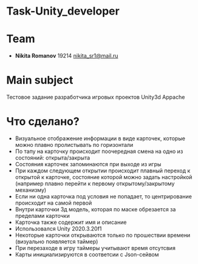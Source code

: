 # Task-Unity_developer

# Team 

- **Nikita Romanov** 19214 <nikita_sr1@mail.ru>

# Main subject

Тестовое задание разработчика игровых проектов Unity3d
Appache

# Что сделано?

- Визуальное отображение информации в виде карточек, которые можно плавно пролистывать по горизонтали
- По тапу на карточку происходит поочередная смена на одно из состояний: открыта/закрыта
- Состояния карточек запоминаются при выходе из игры
- При каждом следующем открытии происходит плавный переход к открытой к карточке, состояние которой можно задать настройкой (например плавно перейти к первому открытому/закрытому механизму)
- Если ни одна карточка под условия не попадает, то центрирование происходит на самой первой
- Внутри карточки 3д модель, которая по маске обрезается за пределами карточки
- Карточка также содержит имя и описание
- Использовался Unity 2020.3.20f1
- Некоторые карточки открываются только по прошествии времени (визуально появляется таймер)
- При перезаходе в игру таймеры учитывают время отсутсвия
- Карты инициализируются в соответсии с Json-сейвом

